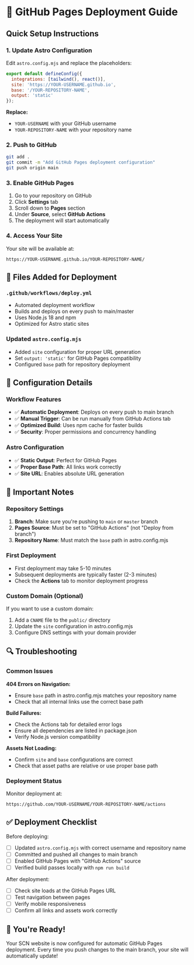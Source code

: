 # 🚀 GitHub Pages Deployment Guide

## Quick Setup Instructions

### 1. **Update Astro Configuration**
Edit `astro.config.mjs` and replace the placeholders:

```javascript
export default defineConfig({
  integrations: [tailwind(), react()],
  site: 'https://YOUR-USERNAME.github.io',
  base: '/YOUR-REPOSITORY-NAME',
  output: 'static'
});
```

**Replace:**
- `YOUR-USERNAME` with your GitHub username
- `YOUR-REPOSITORY-NAME` with your repository name

### 2. **Push to GitHub**
```bash
git add .
git commit -m "Add GitHub Pages deployment configuration"
git push origin main
```

### 3. **Enable GitHub Pages**
1. Go to your repository on GitHub
2. Click **Settings** tab
3. Scroll down to **Pages** section
4. Under **Source**, select **GitHub Actions**
5. The deployment will start automatically

### 4. **Access Your Site**
Your site will be available at:
```
https://YOUR-USERNAME.github.io/YOUR-REPOSITORY-NAME/
```

## 📁 Files Added for Deployment

### `.github/workflows/deploy.yml`
- Automated deployment workflow
- Builds and deploys on every push to main/master
- Uses Node.js 18 and npm
- Optimized for Astro static sites

### Updated `astro.config.mjs`
- Added `site` configuration for proper URL generation
- Set `output: 'static'` for GitHub Pages compatibility
- Configured `base` path for repository deployment

## 🔧 Configuration Details

### Workflow Features
- ✅ **Automatic Deployment**: Deploys on every push to main branch
- ✅ **Manual Trigger**: Can be run manually from GitHub Actions tab
- ✅ **Optimized Build**: Uses npm cache for faster builds
- ✅ **Security**: Proper permissions and concurrency handling

### Astro Configuration
- ✅ **Static Output**: Perfect for GitHub Pages
- ✅ **Proper Base Path**: All links work correctly
- ✅ **Site URL**: Enables absolute URL generation

## 🚨 Important Notes

### Repository Settings
1. **Branch**: Make sure you're pushing to `main` or `master` branch
2. **Pages Source**: Must be set to "GitHub Actions" (not "Deploy from branch")
3. **Repository Name**: Must match the `base` path in astro.config.mjs

### First Deployment
- First deployment may take 5-10 minutes
- Subsequent deployments are typically faster (2-3 minutes)
- Check the **Actions** tab to monitor deployment progress

### Custom Domain (Optional)
If you want to use a custom domain:
1. Add a `CNAME` file to the `public/` directory
2. Update the `site` configuration in astro.config.mjs
3. Configure DNS settings with your domain provider

## 🔍 Troubleshooting

### Common Issues

**404 Errors on Navigation:**
- Ensure `base` path in astro.config.mjs matches your repository name
- Check that all internal links use the correct base path

**Build Failures:**
- Check the Actions tab for detailed error logs
- Ensure all dependencies are listed in package.json
- Verify Node.js version compatibility

**Assets Not Loading:**
- Confirm `site` and `base` configurations are correct
- Check that asset paths are relative or use proper base path

### Deployment Status
Monitor deployment at:
```
https://github.com/YOUR-USERNAME/YOUR-REPOSITORY-NAME/actions
```

## ✅ Deployment Checklist

Before deploying:
- [ ] Updated `astro.config.mjs` with correct username and repository name
- [ ] Committed and pushed all changes to main branch
- [ ] Enabled GitHub Pages with "GitHub Actions" source
- [ ] Verified build passes locally with `npm run build`

After deployment:
- [ ] Check site loads at the GitHub Pages URL
- [ ] Test navigation between pages
- [ ] Verify mobile responsiveness
- [ ] Confirm all links and assets work correctly

## 🎉 You're Ready!

Your SCN website is now configured for automatic GitHub Pages deployment. Every time you push changes to the main branch, your site will automatically update!